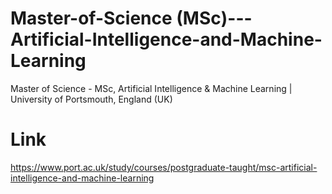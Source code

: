 # Master-of-Science (MSc)---Artificial-Intelligence-and-Machine-Learning
Master of Science - MSc, Artificial Intelligence &amp; Machine Learning | University of Portsmouth, England (UK)

# Link
https://www.port.ac.uk/study/courses/postgraduate-taught/msc-artificial-intelligence-and-machine-learning

